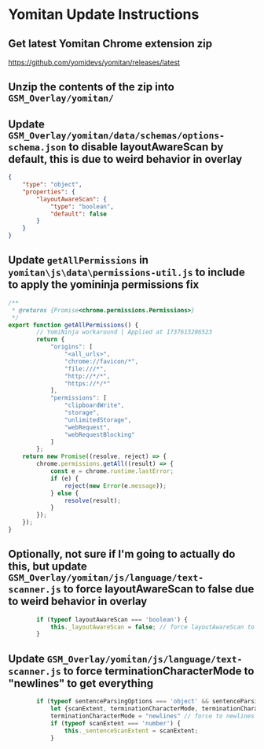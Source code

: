 # Yomitan Update Instructions

## Get latest Yomitan Chrome extension zip

https://github.com/yomidevs/yomitan/releases/latest

## Unzip the contents of the zip into `GSM_Overlay/yomitan/`

## Update `GSM_Overlay/yomitan/data/schemas/options-schema.json` to disable layoutAwareScan by default, this is due to weird behavior in overlay

```json
{
    "type": "object",
    "properties": {
        "layoutAwareScan": {
            "type": "boolean",
            "default": false
        }
    }
}
```

## Update `getAllPermissions` in `yomitan\js\data\permissions-util.js` to include to apply the yomininja permissions fix

```javascript
/**
 * @returns {Promise<chrome.permissions.Permissions>}
 */
export function getAllPermissions() {
        // YomiNinja workaround | Applied at 1737613286523
        return {
            "origins": [
                "<all_urls>",
                "chrome://favicon/*",
                "file:///*",
                "http://*/*",
                "https://*/*"
            ],
            "permissions": [
                "clipboardWrite",
                "storage",
                "unlimitedStorage",
                "webRequest",
                "webRequestBlocking"
            ]
        };
    return new Promise((resolve, reject) => {
        chrome.permissions.getAll((result) => {
            const e = chrome.runtime.lastError;
            if (e) {
                reject(new Error(e.message));
            } else {
                resolve(result);
            }
        });
    });
}
```


## Optionally, not sure if I'm going to actually do this, but update `GSM_Overlay/yomitan/js/language/text-scanner.js` to force layoutAwareScan to false due to weird behavior in overlay

```javascript
        if (typeof layoutAwareScan === 'boolean') {
            this._layoutAwareScan = false; // force layoutAwareScan to false due weird behavior
        }
```

## Update `GSM_Overlay/yomitan/js/language/text-scanner.js` to force terminationCharacterMode to "newlines" to get everything

```javascript
        if (typeof sentenceParsingOptions === 'object' && sentenceParsingOptions !== null) {
            let {scanExtent, terminationCharacterMode, terminationCharacters} = sentenceParsingOptions;
            terminationCharacterMode = "newlines" // force to newlines to get everything
            if (typeof scanExtent === 'number') {
                this._sentenceScanExtent = scanExtent;
            }
```